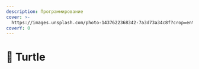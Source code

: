 ```yaml
---
description: Программирование
cover: >-
  https://images.unsplash.com/photo-1437622368342-7a3d73a34c8f?crop=entropy&cs=srgb&fm=jpg&ixid=M3wxOTcwMjR8MHwxfHNlYXJjaHwxfHxUdXJ0bGV8ZW58MHx8fHwxNzAxNjMyMDkzfDA&ixlib=rb-4.0.3&q=85
coverY: 0
---
```


# 🐢 Turtle

